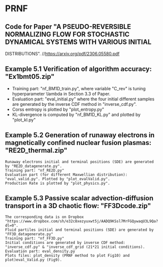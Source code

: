 
# PRNF
## Code for Paper "A PSEUDO-REVERSIBLE NORMALIZING FLOW FOR STOCHASTIC DYNAMICAL SYSTEMS WITH VARIOUS INITIAL
DISTRIBUTIONS". //https://arxiv.org/pdf/2306.05580.pdf


## Example 5.1 Verification of algorithm accuracy: "Ex1bmt05.zip"
  - Training part: "nf_BM1D_train.py", where variable "C_rev" is tuning hyperparameter \lambda in Section 3.3 of Paper.
  - Evaluation part: "eval_initial.py" where the four initial different samples are generated by the inverse CDF method in "inverse_cdf.py".
  - Corss emtropy is plotted by "plot_entropy.py"
  - KL-divergence is computed by "nf_BM1D_KL.py" and plotted by "plot_kl.py" 
  

## Example 5.2 Generation of runaway electrons in magnetically confined nuclear fusion plasmas: "RE2D_thermal.zip"
    Runaway electrons initial and terminal positions (SDE) are generated by "RE2D_datagenerate.py".
    Training part: "nf_RE2D.py"
    Evaluation part (for different Maxwellian distribution): "eval_valid.py". Plotted by "plot_evalValid.py".
    Production Rate is plotted by "plot_physics.py".
    
    

## Example 5.3 Passive scalar advection-diffusion transport in a 3D chaotic flow: "FF3Dcode.zip"
    The corresponding data is on Dropbox "https://www.dropbox.com/sh/e32c8xezyuxwt5j/AADQ9KSsl7MrFGQywaqU3L9Qa?dl=0".
    Fluid partiles initial and terminal positions (SDE) are generated by "FF3D_datagenerate.py"
    Training part: "nf_FF3D.py"
    Initial conditions are generated by inverse CDF method: "inverse_cdf.py" & "inverse_cdf_grid (21*21 initial conditions).
    Evaluation part: eval_density.py
    Plots files: plot_density (PRNF method to plot Fig10) and plot)eval_Valid.py (Fig9).
  

